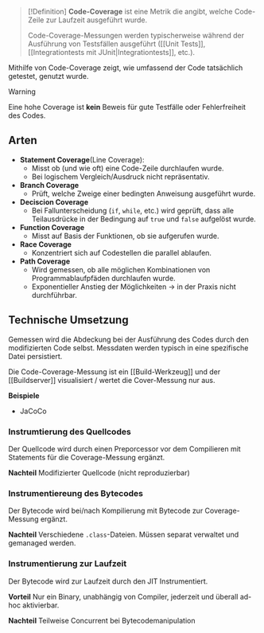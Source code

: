 >[!Definition]
>**Code-Coverage** ist eine Metrik die angibt, welche Code-Zeile zur Laufzeit ausgeführt wurde.
>
>Code-Coverage-Messungen werden typischerweise während der Ausführung von Testsfällen ausgeführt ([[Unit Tests]], [[Integrationtests mit JUnit|Integrationtests]], etc.).

Mithilfe von Code-Coverage zeigt, wie umfassend der Code tatsächlich getestet, genutzt wurde.

>[!warning]
>Eine hohe Coverage ist **kein** Beweis für gute Testfälle oder Fehlerfreiheit des Codes.


## Arten
- **Statement Coverage**(Line Coverage):
	- Misst ob (und wie oft) eine Code-Zeile durchlaufen wurde.
	- Bei logischem Vergleich/Ausdruck nicht repräsentativ.
- **Branch Coverage**
	- Prüft, welche Zweige einer bedingten Anweisung ausgeführt wurde.
- **Deciscion Coverage**
	- Bei Fallunterscheidung (`if`, `while`, etc.) wird geprüft, dass alle Teilausdrücke in der Bedingung auf `true` und `false` aufgelöst wurde.
- **Function Coverage**
	- Misst auf Basis der Funktionen, ob sie aufgerufen wurde.
- **Race Coverage**
	- Konzentriert sich auf Codestellen die parallel ablaufen.
- **Path Coverage**
	- Wird gemessen, ob alle möglichen Kombinationen von Programmablaufpfäden durchlaufen wurde.
	- Exponentieller Anstieg der Möglichkeiten -> in der Praxis nicht durchführbar.


## Technische Umsetzung
Gemessen wird die Abdeckung bei der Ausführung des Codes durch den modifizierten Code selbst. Messdaten werden typisch in eine spezifische Datei persistiert.

Die Code-Coverage-Messung ist ein [[Build-Werkzeug]] und der [[Buildserver]] visualisiert / wertet die Cover-Messung nur aus.

**Beispiele**
- JaCoCo
### Instrumtierung des Quellcodes
Der Quellcode wird durch einen Preporcessor vor dem Compilieren mit Statements für die Coverage-Messung ergänzt.

**Nachteil**
Modifizierter Quellcode (nicht reproduzierbar)

### Instrumentiereung des Bytecodes
Der Bytecode wird bei/nach Kompilierung mit Bytecode zur Coverage-Messung ergänzt.

**Nachteil**
Verschiedene `.class`-Dateien. Müssen separat verwaltet und gemanaged werden.


### Instrumentierung zur Laufzeit
Der Bytecode wird zur Laufzeit durch den JIT Instrumentiert.

**Vorteil**
Nur ein Binary, unabhängig von Compiler, jederzeit und überall ad-hoc aktivierbar.

**Nachteil**
Teilweise Concurrent bei Bytecodemanipulation